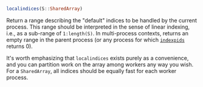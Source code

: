 ```julia
localindices(S::SharedArray)
```

Return a range describing the "default" indices to be handled by the current process.  This range should be interpreted in the sense of linear indexing, i.e., as a sub-range of `1:length(S)`.  In multi-process contexts, returns an empty range in the parent process (or any process for which [`indexpids`](@ref) returns 0).

It's worth emphasizing that `localindices` exists purely as a convenience, and you can partition work on the array among workers any way you wish. For a `SharedArray`, all indices should be equally fast for each worker process.
